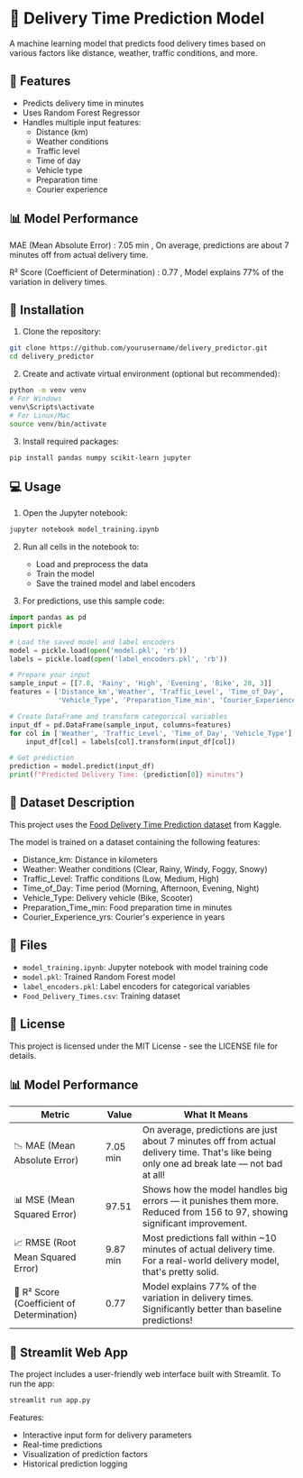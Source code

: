 # 🚚 Delivery Time Prediction Model

A machine learning model that predicts food delivery times based on various factors like distance, weather, traffic conditions, and more.

## 🎯 Features

- Predicts delivery time in minutes
- Uses Random Forest Regressor
- Handles multiple input features:
  - Distance (km)
  - Weather conditions
  - Traffic level
  - Time of day
  - Vehicle type
  - Preparation time
  - Courier experience

## 📊 Model Performance

 MAE (Mean Absolute Error) : 7.05 min , On average, predictions are about 7 minutes off from actual delivery time. 

  R² Score (Coefficient of Determination) : 0.77 , Model explains 77% of the variation in delivery times. 

## 🔧 Installation

1. Clone the repository:
```bash
git clone https://github.com/yourusername/delivery_predictor.git
cd delivery_predictor
```

2. Create and activate virtual environment (optional but recommended):
```bash
python -m venv venv
# For Windows
venv\Scripts\activate
# For Linux/Mac
source venv/bin/activate
```

3. Install required packages:
```bash
pip install pandas numpy scikit-learn jupyter
```

## 💻 Usage

1. Open the Jupyter notebook:
```bash
jupyter notebook model_training.ipynb
```

2. Run all cells in the notebook to:
   - Load and preprocess the data
   - Train the model
   - Save the trained model and label encoders

3. For predictions, use this sample code:
```python
import pandas as pd
import pickle

# Load the saved model and label encoders
model = pickle.load(open('model.pkl', 'rb'))
labels = pickle.load(open('label_encoders.pkl', 'rb'))

# Prepare your input
sample_input = [[7.8, 'Rainy', 'High', 'Evening', 'Bike', 20, 3]]
features = ['Distance_km','Weather', 'Traffic_Level', 'Time_of_Day', 
            'Vehicle_Type', 'Preparation_Time_min', 'Courier_Experience_yrs']

# Create DataFrame and transform categorical variables
input_df = pd.DataFrame(sample_input, columns=features)
for col in ['Weather', 'Traffic_Level', 'Time_of_Day', 'Vehicle_Type']:
    input_df[col] = labels[col].transform(input_df[col])

# Get prediction
prediction = model.predict(input_df)
print(f"Predicted Delivery Time: {prediction[0]} minutes")
```

## 📝 Dataset Description

This project uses the [Food Delivery Time Prediction dataset](https://www.kaggle.com/datasets/denkuznetz/food-delivery-time-prediction) from Kaggle. 

The model is trained on a dataset containing the following features:
- Distance_km: Distance in kilometers
- Weather: Weather conditions (Clear, Rainy, Windy, Foggy, Snowy)
- Traffic_Level: Traffic conditions (Low, Medium, High)
- Time_of_Day: Time period (Morning, Afternoon, Evening, Night)
- Vehicle_Type: Delivery vehicle (Bike, Scooter)
- Preparation_Time_min: Food preparation time in minutes
- Courier_Experience_yrs: Courier's experience in years

## 📁 Files
- `model_training.ipynb`: Jupyter notebook with model training code
- `model.pkl`: Trained Random Forest model
- `label_encoders.pkl`: Label encoders for categorical variables
- `Food_Delivery_Times.csv`: Training dataset

## 📄 License

This project is licensed under the MIT License - see the LICENSE file for details.

## 📊 Model Performance

| Metric | Value | What It Means |
|--------|--------|--------------|
| 📉 MAE (Mean Absolute Error) | 7.05 min | On average, predictions are just about 7 minutes off from actual delivery time. That's like being only one ad break late — not bad at all! |
| 📊 MSE (Mean Squared Error) | 97.51 | Shows how the model handles big errors — it punishes them more. Reduced from 156 to 97, showing significant improvement. |
| 📈 RMSE (Root Mean Squared Error) | 9.87 min | Most predictions fall within ~10 minutes of actual delivery time. For a real-world delivery model, that's pretty solid. |
| 🎯 R² Score (Coefficient of Determination) | 0.77 | Model explains 77% of the variation in delivery times. Significantly better than baseline predictions! |


## 💫 Streamlit Web App

The project includes a user-friendly web interface built with Streamlit. To run the app:

```bash
streamlit run app.py
```

Features:
- Interactive input form for delivery parameters
- Real-time predictions
- Visualization of prediction factors
- Historical prediction logging
